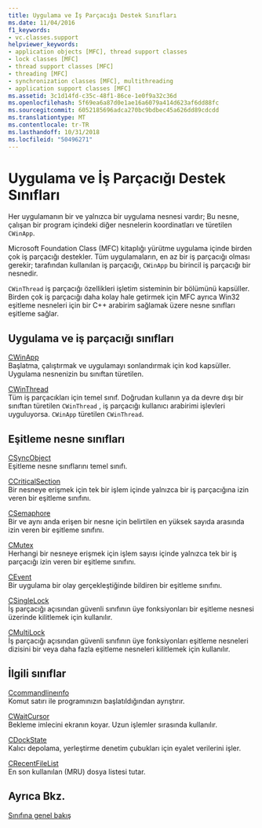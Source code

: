 ```yaml
---
title: Uygulama ve İş Parçacığı Destek Sınıfları
ms.date: 11/04/2016
f1_keywords:
- vc.classes.support
helpviewer_keywords:
- application objects [MFC], thread support classes
- lock classes [MFC]
- thread support classes [MFC]
- threading [MFC]
- synchronization classes [MFC], multithreading
- application support classes [MFC]
ms.assetid: 3c1d14fd-c35c-48f1-86ce-1e0f9a32c36d
ms.openlocfilehash: 5f69ea6a87d0e1ae16a6079a414d623af6dd88fc
ms.sourcegitcommit: 6052185696adca270bc9bdbec45a626dd89cdcdd
ms.translationtype: MT
ms.contentlocale: tr-TR
ms.lasthandoff: 10/31/2018
ms.locfileid: "50496271"
---
```

# <a name="application-and-thread-support-classes"></a>Uygulama ve İş Parçacığı Destek Sınıfları

Her uygulamanın bir ve yalnızca bir uygulama nesnesi vardır; Bu nesne, çalışan bir program içindeki diğer nesnelerin koordinatları ve türetilen `CWinApp`.

Microsoft Foundation Class (MFC) kitaplığı yürütme uygulama içinde birden çok iş parçacığı destekler. Tüm uygulamaların, en az bir iş parçacığı olması gerekir; tarafından kullanılan iş parçacığı, `CWinApp` bu birincil iş parçacığı bir nesnedir.

`CWinThread` iş parçacığı özellikleri işletim sisteminin bir bölümünü kapsüller. Birden çok iş parçacığı daha kolay hale getirmek için MFC ayrıca Win32 eşitleme nesneleri için bir C++ arabirim sağlamak üzere nesne sınıfları eşitleme sağlar.

## <a name="application-and-thread-classes"></a>Uygulama ve iş parçacığı sınıfları

[CWinApp](../mfc/reference/cwinapp-class.md)<br/>
Başlatma, çalıştırmak ve uygulamayı sonlandırmak için kod kapsüller. Uygulama nesnenizin bu sınıftan türetilen.

[CWinThread](../mfc/reference/cwinthread-class.md)<br/>
Tüm iş parçacıkları için temel sınıf. Doğrudan kullanın ya da devre dışı bir sınıftan türetilen `CWinThread` , iş parçacığı kullanıcı arabirimi işlevleri uyguluyorsa. `CWinApp` türetilen `CWinThread`.

## <a name="synchronization-object-classes"></a>Eşitleme nesne sınıfları

[CSyncObject](../mfc/reference/csyncobject-class.md)<br/>
Eşitleme nesne sınıflarını temel sınıfı.

[CCriticalSection](../mfc/reference/ccriticalsection-class.md)<br/>
Bir nesneye erişmek için tek bir işlem içinde yalnızca bir iş parçacığına izin veren bir eşitleme sınıfını.

[CSemaphore](../mfc/reference/csemaphore-class.md)<br/>
Bir ve aynı anda erişen bir nesne için belirtilen en yüksek sayıda arasında izin veren bir eşitleme sınıfını.

[CMutex](../mfc/reference/cmutex-class.md)<br/>
Herhangi bir nesneye erişmek için işlem sayısı içinde yalnızca tek bir iş parçacığı izin veren bir eşitleme sınıfını.

[CEvent](../mfc/reference/cevent-class.md)<br/>
Bir uygulama bir olay gerçekleştiğinde bildiren bir eşitleme sınıfını.

[CSingleLock](../mfc/reference/csinglelock-class.md)<br/>
İş parçacığı açısından güvenli sınıfının üye fonksiyonları bir eşitleme nesnesi üzerinde kilitlemek için kullanılır.

[CMultiLock](../mfc/reference/cmultilock-class.md)<br/>
İş parçacığı açısından güvenli sınıfının üye fonksiyonları eşitleme nesneleri dizisini bir veya daha fazla eşitleme nesneleri kilitlemek için kullanılır.

## <a name="related-classes"></a>İlgili sınıflar

[Ccommandlineınfo](../mfc/reference/ccommandlineinfo-class.md)<br/>
Komut satırı ile programınızın başlatıldığından ayrıştırır.

[CWaitCursor](../mfc/reference/cwaitcursor-class.md)<br/>
Bekleme imlecini ekranın koyar. Uzun işlemler sırasında kullanılır.

[CDockState](../mfc/reference/cdockstate-class.md)<br/>
Kalıcı depolama, yerleştirme denetim çubukları için eyalet verilerini işler.

[CRecentFileList](../mfc/reference/crecentfilelist-class.md)<br/>
En son kullanılan (MRU) dosya listesi tutar.

## <a name="see-also"></a>Ayrıca Bkz.

[Sınıfına genel bakış](../mfc/class-library-overview.md)

